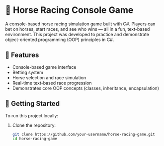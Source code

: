 # 🐎 Horse Racing Console Game

A console-based horse racing simulation game built with C#. Players can bet on horses, start races, and see who wins — all in a fun, 
text-based environment. This project was developed to practice and demonstrate object-oriented programming (OOP) principles in C#.

## 📌 Features

- Console-based game interface
- Betting system
- Horse selection and race simulation
- Real-time text-based race progression
- Demonstrates core OOP concepts (classes, inheritance, encapsulation)

## 🚀 Getting Started

To run this project locally:

1. Clone the repository:
   ```bash
   git clone https://github.com/your-username/horse-racing-game.git
   cd horse-racing-game
